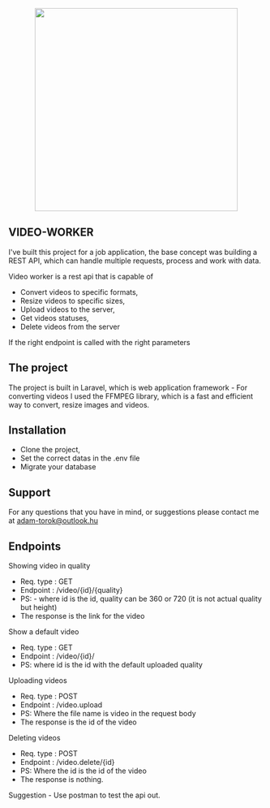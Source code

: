 <p align="center"><a href="https://laravel.com" target="_blank"><img src="https://raw.githubusercontent.com/laravel/art/master/logo-lockup/5%20SVG/2%20CMYK/1%20Full%20Color/laravel-logolockup-cmyk-red.svg" width="400"></a></p>


## VIDEO-WORKER

I've built this project for a job application, the base concept was building a REST API, which can handle multiple requests, process and work with data.

Video worker is a rest api that is capable of 

- Convert videos to specific formats,
- Resize videos to specific sizes,
- Upload videos to the server,
- Get videos statuses,
- Delete videos from the server

If the right endpoint is called with the right parameters

## The project

The project is built in Laravel, which is web application framework - For converting videos I used the FFMPEG library, which is a fast and efficient way to convert, resize images and videos.

## Installation

- Clone the project, 
- Set the correct datas in the .env file
- Migrate your database

## Support

For any questions that you have in mind, or suggestions please contact me at adam-torok@outlook.hu

## Endpoints

Showing video in quality
- Req. type : GET
- Endpoint : /video/{id}/{quality}
- PS: - where id is the id, quality can be 360 or 720 (it is not actual quality but height)
- The response is the link for the video

Show a default video
- Req. type : GET
- Endpoint : /video/{id}/
- PS: where id is the id with the default uploaded quality

Uploading videos 
- Req. type : POST
- Endpoint :  /video.upload 
- PS: Where the file name is video in the request body
- The response is the id of the video

Deleting videos
- Req. type : POST
- Endpoint : /video.delete/{id}
- PS: Where the id is the id of the video
- The response is nothing. 

Suggestion - Use postman to test the api out.




